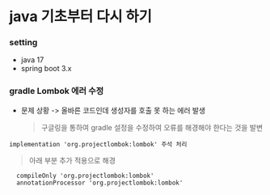 # java 기초부터 다시 하기
### setting
- java 17
- spring boot 3.x

### gradle Lombok 에러 수정
- 문제 상황
  -> 올바른 코드인데 생성자를 호출 못 하는 에러 발생
  > 구글링을 통하여 gradle 설정을 수정하여 오류를 해경해야 한다는 것을 발변 
``` 
implementation 'org.projectlombok:lombok' 주석 처리
``` 
> 아래 부분 추가 적용으로 해경
```
  compileOnly 'org.projectlombok:lombok'
  annotationProcessor 'org.projectlombok:lombok'
```